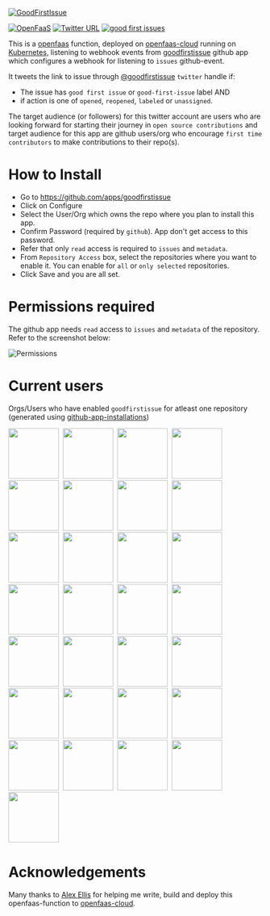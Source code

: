 [![GoodFirstIssue](docs/goodfirstissue.png)](https://github.com/rajatjindal/goodfirstissue) 

[![OpenFaaS](https://img.shields.io/badge/openfaas-cloud-blue.svg)](https://www.openfaas.com)  [![Twitter URL](https://img.shields.io/twitter/follow/goodfirstissue.svg?label=Follow&style=social)](https://twitter.com/goodfirstissue) [![good first issues](https://img.shields.io/github/issues/rajatjindal/goodfirstissue/good%20first%20issue.svg
)](https://github.com/rajatjindal/goodfirstissue/issues?q=is%3Aissue+is%3Aopen+label%3A%22good+first+issue%22) 

This is a [openfaas](https://www.openfaas.com) function, deployed on [openfaas-cloud](https://github.com/openfaas/openfaas-cloud) running on [Kubernetes](https://github.com/kubernetes/kubernetes), listening to webhook events from [goodfirstissue](https://github.com/apps/goodfirstissue) github app which configures a webhook for listening to `issues` github-event. 

It tweets the link to issue through [@goodfirstissue](https://twitter.com/goodfirstissue) `twitter` handle if:

- The issue has `good first issue` or `good-first-issue` label AND
- if action is one of `opened`, `reopened`, `labeled` or `unassigned`.

The target audience (or followers) for this twitter account are users who are looking forward for starting their journey in `open source contributions` and target audience for this app are github users/org who encourage `first time contributors` to make contributions to their repo(s).

# How to Install

- Go to https://github.com/apps/goodfirstissue
- Click on Configure
- Select the User/Org which owns the repo where you plan to install this app.
- Confirm Password (required by `github`). App don't get access to this password.
- Refer that only `read` access is required to `issues` and `metadata`.
- From `Repository Access` box, select the repositories where you want to enable it. You can enable for `all` or `only selected` repositories.
- Click Save and you are all set.

# Permissions required

The github app needs `read` access to `issues` and `metadata` of the repository. Refer to the screenshot below:

![Permissions](docs/permissions.png)

# Current users

Orgs/Users who have enabled `goodfirstissue` for atleast one repository (generated using [github-app-installations](https://github.com/rajatjindal/github-app-installations))

<a href="https://github.com/openfaas"><img src="https://github.com/openfaas.png" width="100"></a><span width="10px">&nbsp;</span>
<a href="https://github.com/jetstack"><img src="https://github.com/jetstack.png" width="100"></a><span width="10px">&nbsp;</span>
<a href="https://github.com/tektoncd"><img src="https://github.com/tektoncd.png" width="100"></a><span width="10px">&nbsp;</span>
<a href="https://github.com/apache"><img src="https://github.com/apache.png" width="100"></a><span width="10px">&nbsp;</span>
<a href="https://github.com/google"><img src="https://github.com/google.png" width="100"></a><span width="10px">&nbsp;</span>
<a href="https://github.com/helm"><img src="https://github.com/helm.png" width="100"></a><span width="10px">&nbsp;</span>
<a href="https://github.com/adobe"><img src="https://github.com/adobe.png" width="100"></a><span width="10px">&nbsp;</span>
<a href="https://github.com/linkerd"><img src="https://github.com/linkerd.png" width="100"></a><span width="10px">&nbsp;</span>
<a href="https://github.com/mui-org"><img src="https://github.com/mui-org.png" width="100"></a><span width="10px">&nbsp;</span>
<a href="https://github.com/yanyu95"><img src="https://github.com/yanyu95.png" width="100"></a><span width="10px">&nbsp;</span>
<a href="https://github.com/HospitalRun"><img src="https://github.com/HospitalRun.png" width="100"></a><span width="10px">&nbsp;</span>
<a href="https://github.com/developerfred"><img src="https://github.com/developerfred.png" width="100"></a><span width="10px">&nbsp;</span>
<a href="https://github.com/inlets"><img src="https://github.com/inlets.png" width="100"></a><span width="10px">&nbsp;</span>
<a href="https://github.com/openfaas-incubator"><img src="https://github.com/openfaas-incubator.png" width="100"></a><span width="10px">&nbsp;</span>
<a href="https://github.com/fastify"><img src="https://github.com/fastify.png" width="100"></a><span width="10px">&nbsp;</span>
<a href="https://github.com/asyncapi"><img src="https://github.com/asyncapi.png" width="100"></a><span width="10px">&nbsp;</span>
<a href="https://github.com/zuzakistan"><img src="https://github.com/zuzakistan.png" width="100"></a><span width="10px">&nbsp;</span>
<a href="https://github.com/alexellis"><img src="https://github.com/alexellis.png" width="100"></a><span width="10px">&nbsp;</span>
<a href="https://github.com/rajatjindal"><img src="https://github.com/rajatjindal.png" width="100"></a><span width="10px">&nbsp;</span>
<a href="https://github.com/reactiverse"><img src="https://github.com/reactiverse.png" width="100"></a><span width="10px">&nbsp;</span>
<a href="https://github.com/Ewocker"><img src="https://github.com/Ewocker.png" width="100"></a><span width="10px">&nbsp;</span>
<a href="https://github.com/sakuli"><img src="https://github.com/sakuli.png" width="100"></a><span width="10px">&nbsp;</span>
<a href="https://github.com/citrusframework"><img src="https://github.com/citrusframework.png" width="100"></a><span width="10px">&nbsp;</span>
<a href="https://github.com/pmlopes"><img src="https://github.com/pmlopes.png" width="100"></a><span width="10px">&nbsp;</span>
<a href="https://github.com/carsonoid"><img src="https://github.com/carsonoid.png" width="100"></a><span width="10px">&nbsp;</span>
<a href="https://github.com/nut-tree"><img src="https://github.com/nut-tree.png" width="100"></a><span width="10px">&nbsp;</span>
<a href="https://github.com/hantsy"><img src="https://github.com/hantsy.png" width="100"></a><span width="10px">&nbsp;</span>
<a href="https://github.com/akulsr0"><img src="https://github.com/akulsr0.png" width="100"></a><span width="10px">&nbsp;</span>
<a href="https://github.com/Retenodus"><img src="https://github.com/Retenodus.png" width="100"></a><span width="10px">&nbsp;</span>

# Acknowledgements

Many thanks to [Alex Ellis](https://twitter.com/alexellisuk) for helping me write, build and deploy this openfaas-function to [openfaas-cloud](https://github.com/openfaas/openfaas-cloud).
